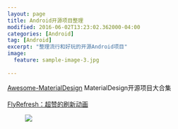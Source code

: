 ```yaml
---
layout: page
title: Android开源项目整理
modified: 2016-06-02T13:23:02.362000-04:00
categories: [Android]
tag: [Android]
excerpt: "整理流行和好玩的开源Android项目"
image:
  feature: sample-image-3.jpg
  
---
```

[Awesome-MaterialDesign](https://github.com/lightSky/Awesome-MaterialDesign) MaterialDesign开源项目大合集
<br/><br/>
[FlyRefresh：超赞的刷新动画](https://github.com/race604/FlyRefresh)  
<figure class="third">
    <img src="http://ww2.sinaimg.cn/bmiddle/a19d4f8dgw1esl0jrlsbbg20g00sg7wh.gif">    
</figure>
